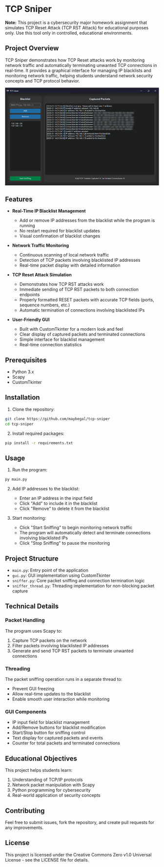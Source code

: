 # TCP Sniper

**Note:** This project is a cybersecurity major homework assignment that simulates TCP Reset Attack (TCP RST Attack) for educational purposes only. Use this tool only in controlled, educational environments.

## Project Overview

TCP Sniper demonstrates how TCP Reset attacks work by monitoring network traffic and automatically terminating unwanted TCP connections in real-time. It provides a graphical interface for managing IP blacklists and monitoring network traffic, helping students understand network security concepts and TCP protocol behavior.

![Screenshot](/images/screenshot.png)

## Features

- **Real-Time IP Blacklist Management**
  - Add or remove IP addresses from the blacklist while the program is running
  - No restart required for blacklist updates
  - Visual confirmation of blacklist changes

- **Network Traffic Monitoring**
  - Continuous scanning of local network traffic
  - Detection of TCP packets involving blacklisted IP addresses
  - Real-time packet display with detailed information

- **TCP Reset Attack Simulation**
  - Demonstrates how TCP RST attacks work
  - Immediate sending of TCP RST packets to both connection endpoints
  - Properly formatted RESET packets with accurate TCP fields (ports, sequence numbers, etc.)
  - Automatic termination of connections involving blacklisted IPs

- **User-Friendly GUI**
  - Built with CustomTkinter for a modern look and feel
  - Clear display of captured packets and terminated connections
  - Simple interface for blacklist management
  - Real-time connection statistics

## Prerequisites

- Python 3.x
- Scapy
- CustomTkinter

## Installation

1. Clone the repository:
```bash
git clone https://github.com/maybegal/tcp-sniper
cd tcp-sniper
```

2. Install required packages:
```bash
pip install -r requirements.txt
```

## Usage

1. Run the program:
```bash
py main.py
```

2. Add IP addresses to the blacklist:
   - Enter an IP address in the input field
   - Click "Add" to include it in the blacklist
   - Click "Remove" to delete it from the blacklist

3. Start monitoring:
   - Click "Start Sniffing" to begin monitoring network traffic
   - The program will automatically detect and terminate connections involving blacklisted IPs
   - Click "Stop Sniffing" to pause the monitoring

## Project Structure

- `main.py`: Entry point of the application
- `gui.py`: GUI implementation using CustomTkinter
- `sniffer.py`: Core packet sniffing and connection termination logic
- `sniffer_thread.py`: Threading implementation for non-blocking packet capture

## Technical Details

### Packet Handling

The program uses Scapy to:
1. Capture TCP packets on the network
2. Filter packets involving blacklisted IP addresses
3. Generate and send TCP RST packets to terminate unwanted connections

### Threading

The packet sniffing operation runs in a separate thread to:
- Prevent GUI freezing
- Allow real-time updates to the blacklist
- Enable smooth user interaction while monitoring

### GUI Components

- IP input field for blacklist management
- Add/Remove buttons for blacklist modification
- Start/Stop button for sniffing control
- Text display for captured packets and events
- Counter for total packets and terminated connections

## Educational Objectives

This project helps students learn:
1. Understanding of TCP/IP protocols
2. Network packet manipulation with Scapy
3. Python programming for cybersecurity
4. Real-world application of security concepts

## Contributing

Feel free to submit issues, fork the repository, and create pull requests for any improvements.

## License

This project is licensed under the Creative Commons Zero v1.0 Universal License - see the LICENSE file for details.